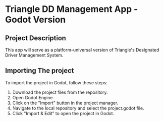 # Triangle DD Management App - Godot Version


## Project Description
This app will serve as a platform-universal version of Triangle's Designated Driver Management System.

## Importing The project
To import the project in Godot, follow these steps:

1. Download the project files from the repository.
2. Open Godot Engine.
3. Click on the "Import" button in the project manager.
4. Navigate to the local repository and select the project.godot file.
5. Click "Import & Edit" to open the project in Godot.

